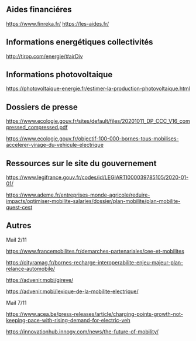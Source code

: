 ## Aides financiéres

https://www.finreka.fr/
https://les-aides.fr/

## Informations energétiques collectivités 

http://tirop.com/energie/#airDiv

## Informations photovoltaique

https://photovoltaique-energie.fr/estimer-la-production-photovoltaique.html

## Dossiers de presse

https://www.ecologie.gouv.fr/sites/default/files/20201011_DP_CCC_V16_compressed_compressed.pdf

https://www.ecologie.gouv.fr/objectif-100-000-bornes-tous-mobilises-accelerer-virage-du-vehicule-electrique

## Ressources sur le site du gouvernement

https://www.legifrance.gouv.fr/codes/id/LEGIARTI000039785105/2020-01-01/

https://www.ademe.fr/entreprises-monde-agricole/reduire-impacts/optimiser-mobilite-salaries/dossier/plan-mobilite/plan-mobilite-quest-cest


## Autres

Mail 2/11

https://www.francemobilites.fr/demarches-partenariales/cee-et-mobilites

https://cityramag.fr/bornes-recharge-interoperabilite-enjeu-majeur-plan-relance-automobile/

https://advenir.mobi/gireve/

https://advenir.mobi/lexique-de-la-mobilite-electrique/


Mail 7/11

https://www.acea.be/press-releases/article/charging-points-growth-not-keeping-pace-with-rising-demand-for-electric-veh

https://innovationhub.innogy.com/news/the-future-of-mobility/